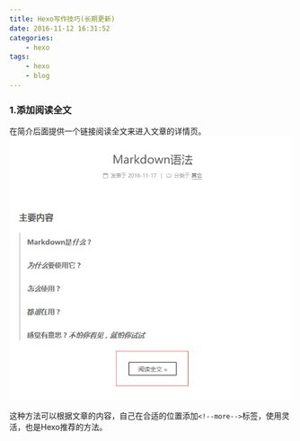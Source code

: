 ```yaml
---
title: Hexo写作技巧(长期更新)
date: 2016-11-12 16:31:52
categories:
	- hexo
tags:
	- hexo
	- blog
---
```

### 1.添加**阅读全文**
在简介后面提供一个链接阅读全文来进入文章的详情页。
![阅读全文](Hexo写作技巧(长期更新)/阅读全文.png)
<!--more-->
这种方法可以根据文章的内容，自己在合适的位置添加`<!--more-->`标签，使用灵活，也是Hexo推荐的方法。